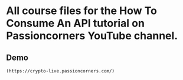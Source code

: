# All course files for the How To Consume An API tutorial on Passioncorners YouTube channel.

## Demo

```
(https://crypto-live.passioncorners.com/)
```
